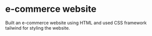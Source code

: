 # e-commerce website

Built an e-commerce website using HTML and used CSS framework tailwind for styling the website.
